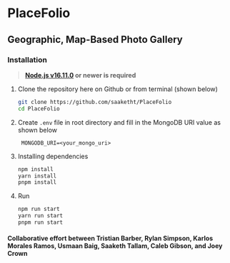# PlaceFolio
## Geographic, Map-Based Photo Gallery

### Installation 
> **[Node.js v16.11.0](https://nodejs.org) or newer is required**

1. Clone the repository here on Github or from terminal (shown below)

    ```bash
    git clone https://github.com/saaketht/PlaceFolio
    cd PlaceFolio
    ```
2. Create `.env` file in root directory and fill in the MongoDB URI value as shown below

   ```env
    MONGODB_URI‎=<your_mongo_uri>
   ```
   
2. Installing dependencies

    ```bash
    npm install
    yarn install
    pnpm install
    ```
    
3. Run
    ```bash
    npm run start
    yarn run start
    pnpm run start
    ```


#### Collaborative effort between Tristian Barber, Rylan Simpson, Karlos Morales Ramos, Usmaan Baig, Saaketh Tallam, Caleb Gibson, and Joey Crown
